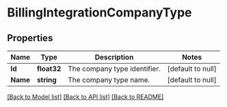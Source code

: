 # BillingIntegrationCompanyType

## Properties
Name | Type | Description | Notes
------------ | ------------- | ------------- | -------------
**Id** | **float32** | The company type identifier. | [default to null]
**Name** | **string** | The company type name. | [default to null]

[[Back to Model list]](../README.md#documentation-for-models) [[Back to API list]](../README.md#documentation-for-api-endpoints) [[Back to README]](../README.md)


